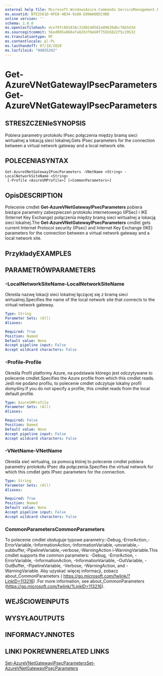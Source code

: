 ```yaml
---
external help file: Microsoft.WindowsAzure.Commands.ServiceManagement.Network.dll-Help.xml
ms.assetid: B7E2561D-0FE8-4B34-9188-E89AA0B5C9DD
online version: ''
schema: 2.0.0
ms.openlocfilehash: dce79fc891018c3100140581e89639dbc76b543d
ms.sourcegitcommit: 56ed085a868afa8263f8eb0f755b5822f5c29532
ms.translationtype: MT
ms.contentlocale: pl-PL
ms.lasthandoff: 07/18/2020
ms.locfileid: "94055242"
---
```

# <span data-ttu-id="90d50-101">Get-AzureVNetGatewayIPsecParameters</span><span class="sxs-lookup"><span data-stu-id="90d50-101">Get-AzureVNetGatewayIPsecParameters</span></span>

## <span data-ttu-id="90d50-102">STRESZCZENIe</span><span class="sxs-lookup"><span data-stu-id="90d50-102">SYNOPSIS</span></span>
<span data-ttu-id="90d50-103">Pobiera parametry protokołu IPsec połączenia między bramą sieci wirtualnej a lokacją sieci lokalnej.</span><span class="sxs-lookup"><span data-stu-id="90d50-103">Gets IPsec parameters for the connection between a virtual network gateway and a local network site.</span></span>

## <span data-ttu-id="90d50-104">POLECENIA</span><span class="sxs-lookup"><span data-stu-id="90d50-104">SYNTAX</span></span>

```
Get-AzureVNetGatewayIPsecParameters -VNetName <String> -LocalNetworkSiteName <String>
 [-Profile <AzureSMProfile>] [<CommonParameters>]
```

## <span data-ttu-id="90d50-105">Opis</span><span class="sxs-lookup"><span data-stu-id="90d50-105">DESCRIPTION</span></span>
<span data-ttu-id="90d50-106">Polecenie cmdlet **Get-AzureVNetGatewayIPsecParameters** pobiera bieżące parametry zabezpieczeń protokołu internetowego (IPSec) i IKE (Internet Key Exchange) połączenia między bramą sieci wirtualnej a lokacją sieci lokalnej.</span><span class="sxs-lookup"><span data-stu-id="90d50-106">The **Get-AzureVNetGatewayIPsecParameters** cmdlet gets current Internet Protocol security (IPsec) and Internet Key Exchange (IKE) parameters for the connection between a virtual network gateway and a local network site.</span></span>

## <span data-ttu-id="90d50-107">Przykłady</span><span class="sxs-lookup"><span data-stu-id="90d50-107">EXAMPLES</span></span>

## <span data-ttu-id="90d50-108">PARAMETRÓW</span><span class="sxs-lookup"><span data-stu-id="90d50-108">PARAMETERS</span></span>

### <span data-ttu-id="90d50-109">-LocalNetworkSiteName</span><span class="sxs-lookup"><span data-stu-id="90d50-109">-LocalNetworkSiteName</span></span>
<span data-ttu-id="90d50-110">Określa nazwę lokacji sieci lokalnej łączącej się z bramą sieci wirtualnej.</span><span class="sxs-lookup"><span data-stu-id="90d50-110">Specifies the name of the local network site that connects to the virtual network gateway.</span></span>

```yaml
Type: String
Parameter Sets: (All)
Aliases: 

Required: True
Position: Named
Default value: None
Accept pipeline input: False
Accept wildcard characters: False
```

### <span data-ttu-id="90d50-111">-Profile</span><span class="sxs-lookup"><span data-stu-id="90d50-111">-Profile</span></span>
<span data-ttu-id="90d50-112">Określa Profil platformy Azure, na podstawie którego jest odczytywane to polecenie cmdlet.</span><span class="sxs-lookup"><span data-stu-id="90d50-112">Specifies the Azure profile from which this cmdlet reads.</span></span> <span data-ttu-id="90d50-113">Jeśli nie podano profilu, to polecenie cmdlet odczytuje lokalny profil domyślny.</span><span class="sxs-lookup"><span data-stu-id="90d50-113">If you do not specify a profile, this cmdlet reads from the local default profile.</span></span>

```yaml
Type: AzureSMProfile
Parameter Sets: (All)
Aliases: 

Required: False
Position: Named
Default value: None
Accept pipeline input: False
Accept wildcard characters: False
```

### <span data-ttu-id="90d50-114">-VNetName</span><span class="sxs-lookup"><span data-stu-id="90d50-114">-VNetName</span></span>
<span data-ttu-id="90d50-115">Określa sieć wirtualną, za pomocą której to polecenie cmdlet pobiera parametry protokołu IPsec dla połączenia.</span><span class="sxs-lookup"><span data-stu-id="90d50-115">Specifies the virtual network for which this cmdlet gets IPsec parameters for the connection.</span></span>

```yaml
Type: String
Parameter Sets: (All)
Aliases: 

Required: True
Position: Named
Default value: None
Accept pipeline input: False
Accept wildcard characters: False
```

### <span data-ttu-id="90d50-116">CommonParameters</span><span class="sxs-lookup"><span data-stu-id="90d50-116">CommonParameters</span></span>
<span data-ttu-id="90d50-117">To polecenie cmdlet obsługuje typowe parametry:-Debug,-ErrorAction,-ErrorVariable,-InformationAction,-InformationVariable,-unvariable,-subbuffer,-PipelineVariable,-verbose,-WarningAction i-WarningVariable.</span><span class="sxs-lookup"><span data-stu-id="90d50-117">This cmdlet supports the common parameters: -Debug, -ErrorAction, -ErrorVariable, -InformationAction, -InformationVariable, -OutVariable, -OutBuffer, -PipelineVariable, -Verbose, -WarningAction, and -WarningVariable.</span></span> <span data-ttu-id="90d50-118">Aby uzyskać więcej informacji, zobacz about_CommonParameters ( https://go.microsoft.com/fwlink/?LinkID=113216) .</span><span class="sxs-lookup"><span data-stu-id="90d50-118">For more information, see about_CommonParameters (https://go.microsoft.com/fwlink/?LinkID=113216).</span></span>

## <span data-ttu-id="90d50-119">WEJŚCIOWE</span><span class="sxs-lookup"><span data-stu-id="90d50-119">INPUTS</span></span>

## <span data-ttu-id="90d50-120">WYSYŁA</span><span class="sxs-lookup"><span data-stu-id="90d50-120">OUTPUTS</span></span>

## <span data-ttu-id="90d50-121">INFORMACYJN</span><span class="sxs-lookup"><span data-stu-id="90d50-121">NOTES</span></span>

## <span data-ttu-id="90d50-122">LINKI POKREWNE</span><span class="sxs-lookup"><span data-stu-id="90d50-122">RELATED LINKS</span></span>

[<span data-ttu-id="90d50-123">Set-AzureVNetGatewayIPsecParameters</span><span class="sxs-lookup"><span data-stu-id="90d50-123">Set-AzureVNetGatewayIPsecParameters</span></span>](./Set-AzureVNetGatewayIPsecParameters.md)


